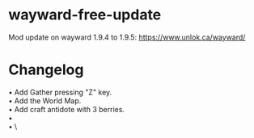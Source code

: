 # wayward-free-update
Mod update on wayward 1.9.4 to 1.9.5: https://www.unlok.ca/wayward/
# Changelog
• Add Gather pressing "Z" key. \
• Add the World Map. \
• Add craft antidote with 3 berries. \
•  \
•  \
